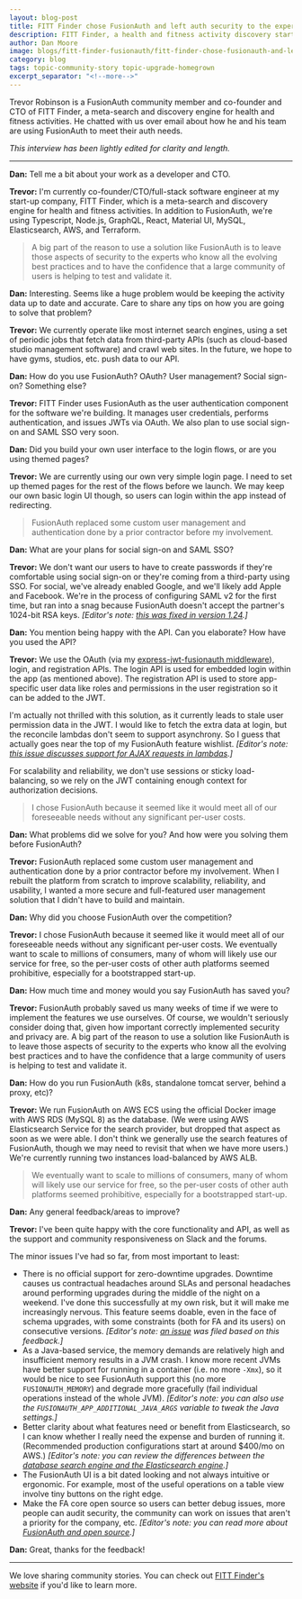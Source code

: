 ```yaml
---
layout: blog-post
title: FITT Finder chose FusionAuth and left auth security to the experts
description: FITT Finder, a health and fitness activity discovery startup, uses FusionAuth because they want to prepare for millions of users.
author: Dan Moore
image: blogs/fitt-finder-fusionauth/fitt-finder-chose-fusionauth-and-left-auth-security-to-the-experts.png
category: blog
tags: topic-community-story topic-upgrade-homegrown
excerpt_separator: "<!--more-->"
---
```


Trevor Robinson is a FusionAuth community member and co-founder and CTO of FITT Finder, a meta-search and discovery engine for health and fitness activities. He chatted with us over email about how he and his team are using FusionAuth to meet their auth needs. 

<!--more-->

*This interview has been lightly edited for clarity and length.*

-------

**Dan:** Tell me a bit about your work as a developer and CTO.

**Trevor:** I'm currently co-founder/CTO/full-stack software engineer at my start-up company, FITT Finder, which is a meta-search and discovery engine for health and fitness activities. In addition to FusionAuth, we're using Typescript, Node.js, GraphQL, React, Material UI, MySQL, Elasticsearch, AWS, and Terraform.

> A big part of the reason to use a solution like FusionAuth is to leave those aspects of security to the experts who know all the evolving best practices and to have the confidence that a large community of users is helping to test and validate it.

**Dan:** Interesting. Seems like a huge problem would be keeping the activity data up to date and accurate. Care to share any tips on how you are going to solve that problem?

**Trevor:** We currently operate like most internet search engines, using a set of periodic jobs that fetch data from third-party APIs (such as cloud-based studio management software) and crawl web sites. In the future, we hope to have gyms, studios, etc. push data to our API.

**Dan:** How do you use FusionAuth? OAuth? User management? Social sign-on? Something else?

**Trevor:** FITT Finder uses FusionAuth as the user authentication component for the software we're building. It manages user credentials, performs authentication, and issues JWTs via OAuth. We also plan to use social sign-on and SAML SSO very soon.

**Dan:** Did you build your own user interface to the login flows, or are you using themed pages?

**Trevor:** We are currently using our own very simple login page. I need to set up themed pages for the rest of the flows before we launch. We may keep our own basic login UI though, so users can login within the app instead of redirecting.

> FusionAuth replaced some custom user management and authentication done by a prior contractor before my involvement. 

**Dan:** What are your plans for social sign-on and SAML SSO?

**Trevor:** We don't want our users to have to create passwords if they're comfortable using social sign-on or they're coming from a third-party using SSO. For social, we've already enabled Google, and we'll likely add Apple and Facebook. We're in the process of configuring SAML v2 for the first time, but ran into a snag because FusionAuth doesn't accept the partner's 1024-bit RSA keys. _[Editor's note: [this was fixed in version 1.24](https://github.com/FusionAuth/fusionauth-issues/issues/1091).]_

**Dan:** You mention being happy with the API. Can you elaborate? How have you used the API?

**Trevor:** We use the OAuth (via my [express-jwt-fusionauth middleware](https://github.com/trevorr/express-jwt-fusionauth)), login, and registration APIs. The login API is used for embedded login within the app (as mentioned above). The registration API is used to store app-specific user data like roles and permissions in the user registration so it can be added to the JWT. 

I'm actually not thrilled with this solution, as it currently leads to stale user permission data in the JWT. I would like to fetch the extra data at login, but the reconcile lambdas don't seem to support asynchrony. So I guess that actually goes near the top of my FusionAuth feature wishlist. _[Editor's note: [this issue discusses support for AJAX requests in lambdas](https://github.com/FusionAuth/fusionauth-issues/issues/267).]_ 

For scalability and reliability, we don't use sessions or sticky load-balancing, so we rely on the JWT containing enough context for authorization decisions.

> I chose FusionAuth because it seemed like it would meet all of our foreseeable needs without any significant per-user costs. 

**Dan:** What problems did we solve for you? And how were you solving them before FusionAuth?

**Trevor:** FusionAuth replaced some custom user management and authentication done by a prior contractor before my involvement. When I rebuilt the platform from scratch to improve scalability, reliability, and usability, I wanted a more secure and full-featured user management solution that I didn't have to build and maintain.

**Dan:** Why did you choose FusionAuth over the competition?

**Trevor:** I chose FusionAuth because it seemed like it would meet all of our foreseeable needs without any significant per-user costs. We eventually want to scale to millions of consumers, many of whom will likely use our service for free, so the per-user costs of other auth platforms seemed prohibitive, especially for a bootstrapped start-up.

**Dan:** How much time and money would you say FusionAuth has saved you?

**Trevor:** FusionAuth probably saved us many weeks of time if we were to implement the features we use ourselves. Of course, we wouldn't seriously consider doing that, given how important correctly implemented security and privacy are. A big part of the reason to use a solution like FusionAuth is to leave those aspects of security to the experts who know all the evolving best practices and to have the confidence that a large community of users is helping to test and validate it.

**Dan:** How do you run FusionAuth (k8s, standalone tomcat server, behind a proxy, etc)?

**Trevor:** We run FusionAuth on AWS ECS using the official Docker image with AWS RDS (MySQL 8) as the database. (We were using AWS Elasticsearch Service for the search provider, but dropped that aspect as soon as we were able. I don't think we generally use the search features of FusionAuth, though we may need to revisit that when we have more users.) We're currently running two instances load-balanced by AWS ALB.

> We eventually want to scale to millions of consumers, many of whom will likely use our service for free, so the per-user costs of other auth platforms seemed prohibitive, especially for a bootstrapped start-up.

**Dan:** Any general feedback/areas to improve?

**Trevor:** I've been quite happy with the core functionality and API, as well as the support and community responsiveness on Slack and the forums. 

The minor issues I've had so far, from most important to least:

* There is no official support for zero-downtime upgrades. Downtime causes us contractual headaches around SLAs and personal headaches around performing upgrades during the middle of the night on a weekend. I've done this successfully at my own risk, but it will make me increasingly nervous. This feature seems doable, even in the face of schema upgrades, with some constraints (both for FA and its users) on consecutive versions. _[Editor's note: [an issue](https://github.com/FusionAuth/fusionauth-issues/issues/1240) was filed based on this feedback.]_
* As a Java-based service, the memory demands are relatively high and insufficient memory results in a JVM crash. I know more recent JVMs have better support for running in a container (i.e. no more `-Xmx`), so it would be nice to see FusionAuth support this (no more `FUSIONAUTH_MEMORY`) and degrade more gracefully (fail individual operations instead of the whole JVM). _[Editor's note: you can also use the `FUSIONAUTH_APP_ADDITIONAL_JAVA_ARGS` variable to tweak the Java settings.]_
* Better clarity about what features need or benefit from Elasticsearch, so I can know whether I really need the expense and burden of running it. (Recommended production configurations start at around $400/mo on AWS.) _[Editor's note: you can review the differences between the [database search engine and the Elasticsearch engine](/docs/v1/tech/core-concepts/users#user-search).]_
* The FusionAuth UI is a bit dated looking and not always intuitive or ergonomic. For example, most of the useful operations on a table view involve tiny buttons on the right edge.
* Make the FA core open source so users can better debug issues, more people can audit security, the community can work on issues that aren't a priority for the company, etc. _[Editor's note: you can read more about [FusionAuth and open source](/community/forum/topic/22/why-isn-t-fusionauth-open-source).]_

**Dan:** Great, thanks for the feedback!

-------

We love sharing community stories. You can check out [FITT Finder's website](https://fittfinder.com/) if you'd like to learn more. 
